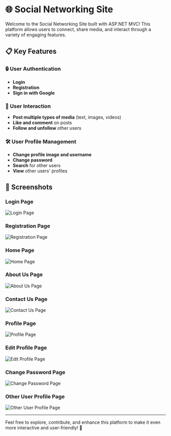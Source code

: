 # 🌐 Social Networking Site

Welcome to the Social Networking Site built with ASP.NET MVC! This platform allows users to connect, share media, and interact through a variety of engaging features.

## 📋 Key Features

### 🔒 User Authentication
- **Login**
- **Registration**
- **Sign in with Google**

### 👫 User Interaction
- **Post multiple types of media** (text, images, videos)
- **Like and comment** on posts
- **Follow and unfollow** other users

### 🛠️ User Profile Management
- **Change profile image and username**
- **Change password**
- **Search** for other users
- **View** other users' profiles

## 📸 Screenshots

### Login Page
![Login Page](https://github.com/s123u/Social-networking-site-asp.net_mvc/assets/88503112/3e777144-c754-4d77-a7f7-edf0b5cffa91)

### Registration Page
![Registration Page](https://github.com/s123u/Social-networking-site-asp.net_mvc/assets/88503112/ae6b7a34-457d-4935-9ec3-9df5afc9fd9e)

### Home Page
![Home Page](https://github.com/s123u/Social-networking-site-asp.net_mvc/assets/88503112/06c0fe80-03d1-43ee-b656-b03b92607da8)

### About Us Page
![About Us Page](https://github.com/s123u/Social-networking-site-asp.net_mvc/assets/88503112/4cbf444a-4532-4bed-b94b-991698f0cf02)

### Contact Us Page
![Contact Us Page](https://github.com/s123u/Social-networking-site-asp.net_mvc/assets/88503112/e11b29c8-ba00-4eca-9bfe-279844f21c14)

### Profile Page
![Profile Page](https://github.com/s123u/Social-networking-site-asp.net_mvc/assets/88503112/5f1da409-ac80-47e3-9ee0-ab7939342b7f)

### Edit Profile Page
![Edit Profile Page](https://github.com/s123u/Social-networking-site-asp.net_mvc/assets/88503112/6f9b76fe-b7b0-43ae-ba82-410dc954da53)

### Change Password Page
![Change Password Page](https://github.com/s123u/Social-networking-site-asp.net_mvc/assets/88503112/4ae3d1f1-d095-4e63-b13f-79c66de4aa5e)

### Other User Profile Page
![Other User Profile Page](https://github.com/s123u/Social-networking-site-asp.net_mvc/assets/88503112/01c68b87-9ca7-4e9f-87e3-60aa297a5c4c)

---

Feel free to explore, contribute, and enhance this platform to make it even more interactive and user-friendly! 🌟

